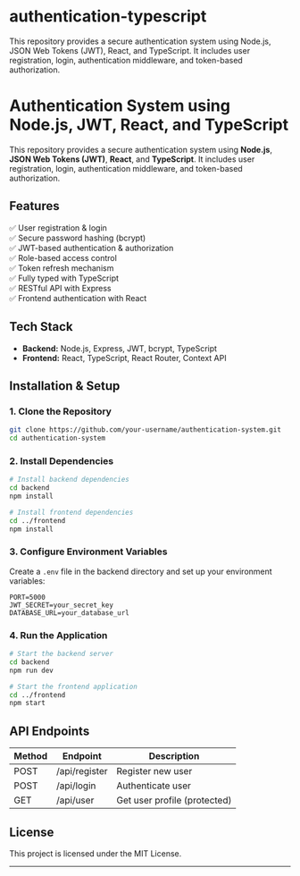 # authentication-typescript
This repository provides a secure authentication system using Node.js, JSON Web Tokens (JWT), React, and TypeScript. It includes user registration, login, authentication middleware, and token-based authorization.
# Authentication System using Node.js, JWT, React, and TypeScript

This repository provides a secure authentication system using **Node.js**, **JSON Web Tokens (JWT)**, **React**, and **TypeScript**. It includes user registration, login, authentication middleware, and token-based authorization.

## Features
✅ User registration & login  
✅ Secure password hashing (bcrypt)  
✅ JWT-based authentication & authorization  
✅ Role-based access control  
✅ Token refresh mechanism  
✅ Fully typed with TypeScript  
✅ RESTful API with Express  
✅ Frontend authentication with React  

## Tech Stack
- **Backend:** Node.js, Express, JWT, bcrypt, TypeScript  
- **Frontend:** React, TypeScript, React Router, Context API  

## Installation & Setup

### 1. Clone the Repository
```sh
git clone https://github.com/your-username/authentication-system.git
cd authentication-system
```

### 2. Install Dependencies
```sh
# Install backend dependencies
cd backend
npm install

# Install frontend dependencies
cd ../frontend
npm install
```

### 3. Configure Environment Variables
Create a `.env` file in the backend directory and set up your environment variables:
```env
PORT=5000
JWT_SECRET=your_secret_key
DATABASE_URL=your_database_url
```

### 4. Run the Application
```sh
# Start the backend server
cd backend
npm run dev

# Start the frontend application
cd ../frontend
npm start
```

## API Endpoints
| Method | Endpoint        | Description          |
|--------|---------------|----------------------|
| POST   | /api/register | Register new user   |
| POST   | /api/login    | Authenticate user   |
| GET    | /api/user     | Get user profile (protected) |

## License
This project is licensed under the MIT License.

---


